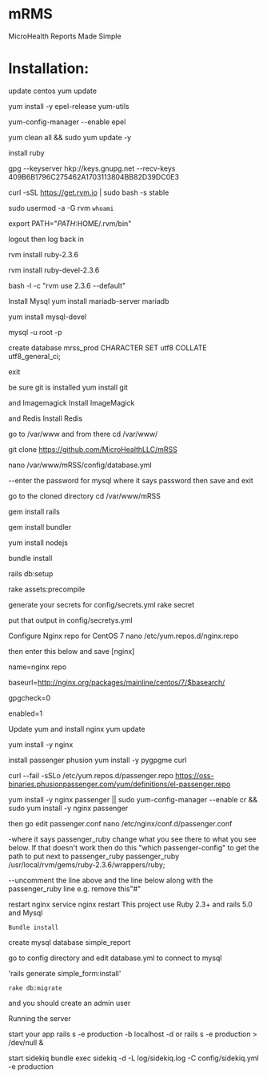 # mRMS
MicroHealth Reports Made Simple

# Installation:

update centos
yum update

yum install -y epel-release yum-utils

yum-config-manager --enable epel

yum clean all && sudo yum update -y

install ruby

gpg --keyserver hkp://keys.gnupg.net --recv-keys 409B6B1796C275462A1703113804BB82D39DC0E3

curl -sSL https://get.rvm.io | sudo bash -s stable

sudo usermod -a -G rvm `whoami`

export PATH="$PATH:$HOME/.rvm/bin"

logout then log back in

rvm install ruby-2.3.6

rvm install ruby-devel-2.3.6

bash -l -c "rvm use 2.3.6 --default"

Install Mysql
yum install mariadb-server mariadb

yum install mysql-devel

mysql -u root -p

create database mrss_prod CHARACTER SET utf8 COLLATE utf8_general_ci;

exit

be sure git is installed
yum install git

and Imagemagick
Install ImageMagick

and Redis
Install Redis

go to /var/www and from there
cd /var/www/

git clone https://github.com/MicroHealthLLC/mRSS

nano /var/www/mRSS/config/database.yml

--enter the password for mysql where it says password then save and exit

go to the cloned directory
cd /var/www/mRSS

gem install rails

gem install bundler

yum install nodejs

bundle install

rails db:setup

rake assets:precompile

generate your secrets for config/secrets.yml
rake secret

put that output in config/secretys.yml

Configure Nginx repo for CentOS 7
nano /etc/yum.repos.d/nginx.repo

then enter this below and save
[nginx]

name=nginx repo

baseurl=http://nginx.org/packages/mainline/centos/7/$basearch/

gpgcheck=0

enabled=1

Update yum and install nginx
yum update

yum install -y nginx

install passenger phusion
yum install -y pygpgme curl

curl --fail -sSLo /etc/yum.repos.d/passenger.repo https://oss-binaries.phusionpassenger.com/yum/definitions/el-passenger.repo

yum install -y nginx passenger || sudo yum-config-manager --enable cr && sudo yum install -y nginx passenger

then go edit passenger.conf
nano /etc/nginx/conf.d/passenger.conf

-where it says passenger_ruby change what you see there to what you see below. If that doesn't work then do this "which passenger-config" to get the path to put next to passenger_ruby
passenger_ruby /usr/local/rvm/gems/ruby-2.3.6/wrappers/ruby;

--uncomment the line above and the line below along with the passenger_ruby line e.g. remove this"#"

restart nginx
service nginx restart
This project use Ruby 2.3+ and rails 5.0 and Mysql 



`Bundle install`

create mysql database simple_report

go to config directory and edit database.yml to connect to mysql

'rails generate simple_form:install'

`rake db:migrate`

and you should create an admin user 



Running the server

start your app rails s -e production -b localhost -d 
or 
rails s -e production > /dev/null &

start sidekiq bundle exec sidekiq -d -L log/sidekiq.log -C config/sidekiq.yml -e production


